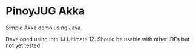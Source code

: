 PinoyJUG Akka
=============

Simple Akka demo using Java.

Developed using IntelliJ Ultimate 12.
Should be usable with other IDEs but not yet tested.

